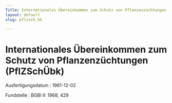 ```yaml
---
Title: Internationales Übereinkommen zum Schutz von Pflanzenzüchtungen
layout: default
slug: pflzsch_bk

---
```


# Internationales Übereinkommen zum Schutz von Pflanzenzüchtungen (PflZSchÜbk)

Ausfertigungsdatum
:   1961-12-02

Fundstelle
:   BGBl II: 1968, 429

